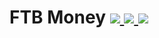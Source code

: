 # FTB Money [![](http://cf.way2muchnoise.eu/ftb-money.svg) ![](https://cf.way2muchnoise.eu/packs/ftb-money.svg) ![](http://cf.way2muchnoise.eu/versions/ftb-money.svg)](https://www.curseforge.com/minecraft/mc-mods/ftb-money)